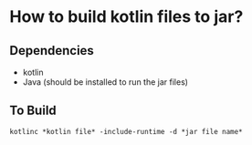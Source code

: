 # How to build kotlin files to jar?

## Dependencies

* kotlin
* Java (should be installed to run the jar files)
## To Build

```
kotlinc *kotlin file* -include-runtime -d *jar file name*
```
